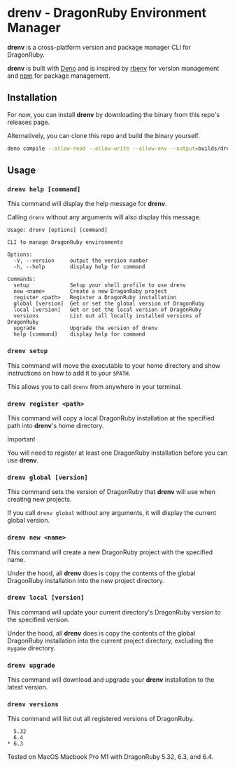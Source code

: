 # drenv - DragonRuby Environment Manager

**drenv** is a cross-platform version and package manager CLI for DragonRuby.

**drenv** is built with [Deno](https://deno.com) and is inspired by
[rbenv](https://rbenv.org) for version management and
[npm](https://www.npmjs.com) for package management.

## Installation

For now, you can install **drenv** by downloading the binary from this repo's
releases page.

Alternatively, you can clone this repo and build the binary yourself.

```sh
deno compile --allow-read --allow-write --allow-env --output=builds/drenv --target=aarch64-apple-darwin main.ts
```

## Usage

### `drenv help [command]`

This command will display the help message for **drenv**.

Calling `drenv` without any arguments will also display this message.

```
Usage: drenv [options] [command]

CLI to manage DragonRuby environments

Options:
  -V, --version     output the version number
  -h, --help        display help for command

Commands:
  setup             Setup your shell profile to use drenv
  new <name>        Create a new DragonRuby project
  register <path>   Register a DragonRuby installation
  global [version]  Get or set the global version of DragonRuby
  local [version]   Get or set the local version of DragonRuby
  versions          List out all locally installed versions of DragonRuby
  upgrade           Upgrade the version of drenv
  help [command]    display help for command
```

### `drenv setup`

This command will move the executable to your home directory and show
instructions on how to add it to your `$PATH`.

This allows you to call `drenv` from anywhere in your terminal.

### `drenv register <path>`

This command will copy a local DragonRuby installation at the specified path
into **drenv**'s home directory.

> [!IMPORTANT]
> You will need to register at least one DragonRuby installation before you can
> use **drenv**.

### `drenv global [version]`

This command sets the version of DragonRuby that **drenv** will use when
creating new projects.

If you call `drenv global` without any arguments, it will display the current
global version.

### `drenv new <name>`

This command will create a new DragonRuby project with the specified name.

Under the hood, all **drenv** does is copy the contents of the global DragonRuby
installation into the new project directory.

### `drenv local [version]`

This command will update your current directory's DragonRuby version to the
specified version.

Under the hood, all **drenv** does is copy the contents of the global DragonRuby
installation into the current project directory, excluding the `mygame`
directory.

### `drenv upgrade`

This command will download and upgrade your **drenv** installation to the latest
version.

### `drenv versions`

This command will list out all registered versions of DragonRuby.

```
  5.32
  6.4
* 6.3
```

Tested on MacOS Macbook Pro M1 with DragonRuby 5.32, 6.3, and 6.4.
